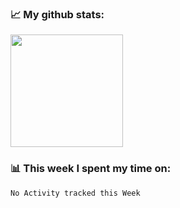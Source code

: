 ### 📈 My github stats:
<img height="180em" src="https://github-readme-stats.vercel.app/api?username=notLeeter&show_icons=true&hide_border=true&&count_private=true&include_all_commits=true" />

### 📊 This week I spent my time on:
<!--START_SECTION:waka-->
```text
No Activity tracked this Week
```
<!--END_SECTION:waka-->
